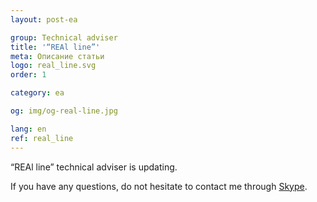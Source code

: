 ```yaml
---
layout: post-ea

group: Technical adviser
title: '“REAl line”'
meta: Описание статьи
logo: real_line.svg
order: 1

category: ea

og: img/og-real-line.jpg

lang: en
ref: real_line
---
```


“REAl line” technical adviser is updating.

If you have any questions, do not hesitate to contact me through <a href="skype:chutkoy89?chat" target="_blank">Skype</a>.
